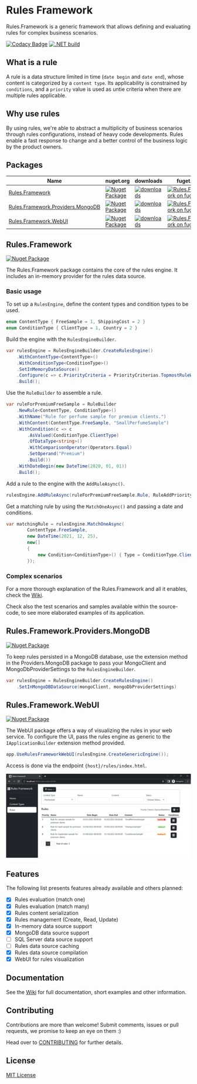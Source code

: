 # Rules Framework

Rules.Framework is a generic framework that allows defining and evaluating rules for complex business scenarios.

[![Codacy Badge](https://api.codacy.com/project/badge/Grade/8b48f4541fba4d4b8bad2e9a8563ede3)](https://app.codacy.com/gh/Farfetch/rules-framework?utm_source=github.com&utm_medium=referral&utm_content=Farfetch/rules-framework&utm_campaign=Badge_Grade_Settings)
[![.NET build](https://github.com/luispfgarces/rules-framework/actions/workflows/dotnet-build.yml/badge.svg)](https://github.com/luispfgarces/rules-framework/actions/workflows/dotnet-build.yml)

## What is a rule

A rule is a data structure limited in time (`date begin` and `date end`), whose content is categorized by a `content type`. Its applicability is constrained by `conditions`, and a `priority` value is used as untie criteria when there are multiple rules applicable.

## Why use rules

By using rules, we're able to abstract a multiplicity of business scenarios through rules configurations, instead of heavy code developments. Rules enable a fast response to change and a better control of the business logic by the product owners.

## Packages

|Name                             |nuget.org|downloads|fuget.org|
|---------------------------------|----|---------|-----|
|[Rules.Framework](#rulesframework)|[![Nuget Package](https://img.shields.io/nuget/v/Rules.Framework.svg?logo=nuget)](https://www.nuget.org/packages/Rules.Framework/)|[![downloads](https://img.shields.io/nuget/dt/Rules.Framework.svg?logo=nuget&color=blueviolet)](https://www.nuget.org/packages/Rules.Framework/)|[![Rules.Framework on fuget.org](https://www.fuget.org/packages/Rules.Framework/badge.svg)](https://www.fuget.org/packages/Rules.Framework)
|[Rules.Framework.Providers.MongoDB](#rulesframeworkprovidersmongodb)|[![Nuget Package](https://img.shields.io/nuget/v/Rules.Framework.Providers.MongoDB.svg?logo=nuget)](https://www.nuget.org/packages/Rules.Framework.Providers.MongoDB/)|[![downloads](https://img.shields.io/nuget/dt/Rules.Framework.Providers.MongoDB.svg?logo=nuget&color=blueviolet)](https://www.nuget.org/packages/Rules.Framework.Providers.MongoDB/)|[![Rules.Framework on fuget.org](https://www.fuget.org/packages/Rules.Framework.Providers.MongoDB/badge.svg)](https://www.fuget.org/packages/Rules.Framework.Providers.MongoDB)
|[Rules.Framework.WebUI](#rulesframeworkwebui)|[![Nuget Package](https://img.shields.io/nuget/v/Rules.Framework.WebUI.svg?logo=nuget)](https://www.nuget.org/packages/Rules.Framework.WebUI/)|[![downloads](https://img.shields.io/nuget/dt/Rules.Framework.WebUI.svg?logo=nuget&color=blueviolet)](https://www.nuget.org/packages/Rules.Framework.WebUI/)|[![Rules.Framework on fuget.org](https://www.fuget.org/packages/Rules.Framework.WebUI/badge.svg)](https://www.fuget.org/packages/Rules.Framework.WebUI)

## Rules.Framework
[![Nuget Package](https://img.shields.io/nuget/v/Rules.Framework.svg?logo=nuget)](https://www.nuget.org/packages/Rules.Framework/)

The Rules.Framework package contains the core of the rules engine. It includes an in-memory provider for the rules data source.

### Basic usage

To set up a `RulesEngine`, define the content types and condition types to be used.

```csharp
enum ContentType { FreeSample = 1, ShippingCost = 2 }
enum ConditionType { ClientType = 1, Country = 2 }
```

Build the engine with the `RulesEngineBuilder`.

```csharp
var rulesEngine = RulesEngineBuilder.CreateRulesEngine()
    .WithContentType<ContentType>()
    .WithConditionType<ConditionType>()
    .SetInMemoryDataSource()
    .Configure(c => c.PriorityCriteria = PriorityCriterias.TopmostRuleWins)
    .Build();
```
Use the `RuleBuilder` to assemble a rule.

```csharp
var ruleForPremiumFreeSample = RuleBuilder
    .NewRule<ContentType, ConditionType>()
    .WithName("Rule for perfume sample for premium clients.")
    .WithContent(ContentType.FreeSample, "SmallPerfumeSample")
    .WithCondition(c => c
        .AsValued(ConditionType.ClientType)
        .OfDataType<string>()
        .WithComparisonOperator(Operators.Equal)
        .SetOperand("Premium")
        .Build())
    .WithDateBegin(new DateTime(2020, 01, 01))
    .Build();
```

Add a rule to the engine with the `AddRuleAsync()`.

```csharp
rulesEngine.AddRuleAsync(ruleForPremiumFreeSample.Rule, RuleAddPriorityOption.ByPriorityNumber(1));
```

Get a matching rule by using the `MatchOneAsync()` and passing a date and conditions.

```csharp
var matchingRule = rulesEngine.MatchOneAsync(
        ContentType.FreeSample, 
        new DateTime(2021, 12, 25), 
        new[]
        {
            new Condition<ConditionType>() { Type = ConditionType.ClientType, Value = "Premium" }
        });
```

### Complex scenarios

For a more thorough explanation of the Rules.Framework and all it enables, check the [Wiki](https://github.com/Farfetch/rules-framework/wiki). 

Check also the test scenarios and samples available within the source-code, to see more elaborated examples of its application.

## Rules.Framework.Providers.MongoDB
[![Nuget Package](https://img.shields.io/nuget/v/Rules.Framework.Providers.MongoDb?logo=nuget)](https://www.nuget.org/packages/Rules.Framework.Providers.MongoDb/)

To keep rules persisted in a MongoDB database, use the extension method in the Providers.MongoDB package to pass your MongoClient and MongoDbProviderSettings to the `RulesEngineBuilder`.

```csharp
var rulesEngine = RulesEngineBuilder.CreateRulesEngine()
    .SetInMongoDBDataSource(mongoClient, mongoDbProviderSettings)
```

## Rules.Framework.WebUI
[![Nuget Package](https://img.shields.io/nuget/v/Rules.Framework.WebUI?logo=nuget)](https://www.nuget.org/packages/Rules.Framework.WebUI/)

The WebUI package offers a way of visualizing the rules in your web service. To configure the UI, pass the rules engine as generic to the `IApplicationBuilder` extension method provided.

```csharp
app.UseRulesFrameworkWebUI(rulesEngine.CreateGenericEngine());
```

Access is done via the endpoint `{host}/rules/index.html`.

![webUISample](docs/WebUISample.png)

## Features

The following list presents features already available and others planned:
- [x] Rules evaluation (match one)
- [x] Rules evaluation (match many)
- [x] Rules content serialization
- [x] Rules management (Create, Read, Update)
- [x] In-memory data source support
- [x] MongoDB data source support
- [ ] SQL Server data source support
- [ ] Rules data source caching
- [x] Rules data source compilation
- [x] WebUI for rules visualization

## Documentation

See the [Wiki](https://github.com/Farfetch/rules-framework/wiki) for full documentation, short examples and other information.

## Contributing

Contributions are more than welcome! Submit comments, issues or pull requests, we promise to keep an eye on them :)

Head over to [CONTRIBUTING](CONTRIBUTING.md) for further details.

## License

[MIT License](LICENSE.md)
